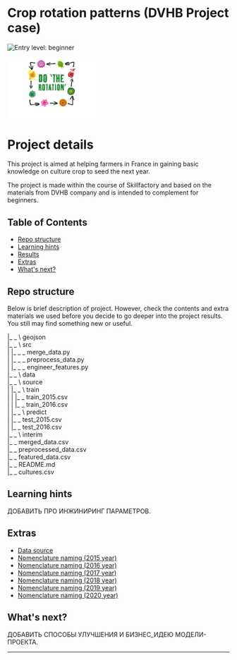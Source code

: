 # Crop rotation patterns (DVHB Project case)

![Entry level: beginner][badge-beginner]

<img src="./rotation_graphic.jpg" style="max-width: 40%; margin-left: auto; margin-right: auto;" />

# Project details

This project is aimed at helping farmers in France in gaining basic knowledge on culture crop to seed the next year.

The project is made within the course of Skillfactory and based on the materials from DVHB company
and is intended to complement for beginners.

## Table of Contents

- [Repo structure](#repo-structure)
- [Learning hints](#learning-hints)
- [Results](#learning-hints)
- [Extras](#extras)
- [What's next?](#whats-next)

## Repo structure

Below is brief description of project. 
However, check the contents and extra materials we used
before you decide to go deeper into the project results. 
You still may find something new or useful.

  |_ _ \ geojson  
  |_ _ \ src  
  |  |_ _ _ merge_data.py  
  |  |_ _ _ preprocess_data.py  
  |  |_ _ _ engineer_features.py  
  |_ _ \ data  
    |_ _ \ source  
    |    |_ _ \ train  
    |    |   |_ _ train_2015.csv  
    |    |   |_ _ train_2016.csv  
    |    |_ _ \ predict  
    |        |_ _ test_2015.csv  
    |        |_ _ test_2016.csv  
    |_ _ \ interim  
         |_ _ merged_data.csv  
         |_ _ preprocessed_data.csv  
         |_ _ featured_data.csv  
|_ _ README.md  
|_ _ cultures.csv  

## Learning hints

ДОБАВИТЬ ПРО ИНЖИНИРИНГ ПАРАМЕТРОВ.

## Extras

* [Data source](https://www.data.gouv.fr/en/datasets/registre-parcellaire-graphique-rpg-contours-des-parcelles-et-ilots-culturaux-et-leur-groupe-de-cultures-majoritaire/#_)
* [Nomenclature naming (2015 year)](https://www3.telepac.agriculture.gouv.fr/telepac/pdf/tas/2015/Dossier-PAC-2015_notice_cultures-precisions.pdf)
* [Nomenclature naming (2016 year)](https://www3.telepac.agriculture.gouv.fr/telepac/pdf/tas/2016/Dossier-PAC-2016_notice_cultures-precisions.pdf)
* [Nomenclature naming (2017 year)](https://www1.telepac.agriculture.gouv.fr/telepac/pdf/tas/2017/Dossier-PAC-2017_notice_cultures-precisions.pdf)
* [Nomenclature naming (2018 year)](https://www1.telepac.agriculture.gouv.fr/telepac/pdf/tas/2018/Dossier-PAC-2018_notice_cultures-precisions.pdf)
* [Nomenclature naming (2019 year)](https://www.telepac.agriculture.gouv.fr/telepac/pdf/tas/2019/Dossier-PAC-2019_notice_cultures-precisions.pdf)
* [Nomenclature naming (2020 year)](https://www3.telepac.agriculture.gouv.fr/telepac/pdf/tas/2020/Dossier-PAC-2020_notice_cultures-precisions.pdf)
   
## What's next?

ДОБАВИТЬ СПОСОБЫ УЛУЧШЕНИЯ И БИЗНЕС_ИДЕЮ МОДЕЛИ-ПРОЕКТА.

---

[badge-beginner]: https://img.shields.io/badge/Entry%20level-beginner-brightgreen.svg
